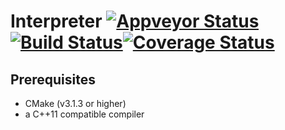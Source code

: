 # Interpreter [![Appveyor Status](https://ci.appveyor.com/api/projects/status/github/MrModder/Interpreter?branch=master&svg=true)](https://ci.appveyor.com/project/MrModder/interpreter)[![Build Status](https://travis-ci.org/MrModder/Interpreter.svg?branch=master)](https://travis-ci.org/MrModder/Interpreter)[![Coverage Status](https://coveralls.io/repos/github/MrModder/Interpreter/badge.svg?branch=master)](https://coveralls.io/github/MrModder/Interpreter?branch=master)


## Prerequisites
* CMake (v3.1.3 or higher)
* a C++11 compatible compiler

